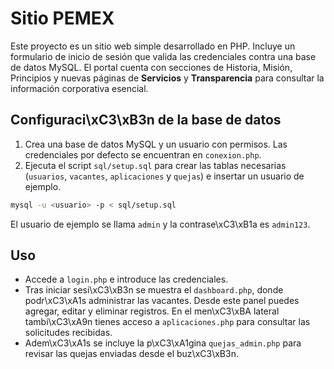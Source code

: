 # Sitio PEMEX

Este proyecto es un sitio web simple desarrollado en PHP. Incluye un formulario de inicio de sesión que valida las credenciales contra una base de datos MySQL. El portal cuenta con secciones de Historia, Misión, Principios y nuevas páginas de **Servicios** y **Transparencia** para consultar la información corporativa esencial.

## Configuraci\xC3\xB3n de la base de datos

1. Crea una base de datos MySQL y un usuario con permisos. Las credenciales por defecto se encuentran en `conexion.php`.
2. Ejecuta el script `sql/setup.sql` para crear las tablas necesarias (`usuarios`, `vacantes`, `aplicaciones` y `quejas`) e insertar un usuario de ejemplo.

```bash
mysql -u <usuario> -p < sql/setup.sql
```

El usuario de ejemplo se llama `admin` y la contrase\xC3\xB1a es `admin123`.

## Uso

- Accede a `login.php` e introduce las credenciales.
- Tras iniciar sesi\xC3\xB3n se muestra el `dashboard.php`, donde podr\xC3\xA1s administrar las vacantes. Desde este panel puedes agregar, editar y eliminar registros. En el men\xC3\xBA lateral tambi\xC3\xA9n tienes acceso a `aplicaciones.php` para consultar las solicitudes recibidas.
- Adem\xC3\xA1s se incluye la p\xC3\xA1gina `quejas_admin.php` para revisar las quejas enviadas desde el buz\xC3\xB3n.

